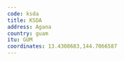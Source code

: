 ```yaml
---
code: ksda
title: KSDA
address: Agana
country: guam
itu: GUM
coordinates: 13.4308683,144.7066587
---
```

